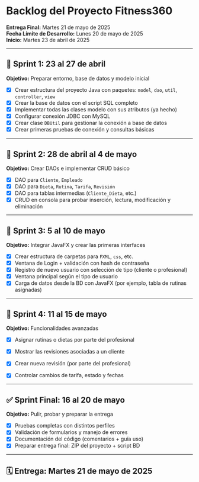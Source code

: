 # Backlog del Proyecto Fitness360

**Entrega Final:** Martes 21 de mayo de 2025  
**Fecha Límite de Desarrollo:** Lunes 20 de mayo de 2025  
**Inicio:** Martes 23 de abril de 2025

---

## 📝 Sprint 1: 23 al 27 de abril
**Objetivo:** Preparar entorno, base de datos y modelo inicial

- [x] Crear estructura del proyecto Java con paquetes: `model`, `dao`, `util`, `controller`, `view`
- [x] Crear la base de datos con el script SQL completo
- [x] Implementar todas las clases modelo con sus atributos (ya hecho)
- [x] Configurar conexión JDBC con MySQL
- [x] Crear clase `DBUtil` para gestionar la conexión a base de datos
- [x] Crear primeras pruebas de conexión y consultas básicas

---

## 🧱 Sprint 2: 28 de abril al 4 de mayo
**Objetivo:** Crear DAOs e implementar CRUD básico

- [x]  DAO para `Cliente`, `Empleado`
- [x]  DAO para `Dieta`, `Rutina`, `Tarifa`, `Revisión`
- [x]  DAO para tablas intermedias (`Cliente_Dieta`, etc.)
- [x]  CRUD en consola para probar inserción, lectura, modificación y eliminación

---

## 🎨 Sprint 3: 5 al 10 de mayo
**Objetivo:** Integrar JavaFX y crear las primeras interfaces

- [x]  Crear estructura de carpetas para `FXML`, `css`, etc.
- [x]  Ventana de Login + validación con hash de contraseña
- [x] Registro de nuevo usuario con selección de tipo (cliente o profesional)
- [x] Ventana principal según el tipo de usuario
- [x] Carga de datos desde la BD con JavaFX (por ejemplo, tabla de rutinas asignadas)

---

## 🧠 Sprint 4: 11 al 15 de mayo
**Objetivo:** Funcionalidades avanzadas


- [x] Asignar rutinas o dietas por parte del profesional
- [x] Mostrar las revisiones asociadas a un cliente
- [x] Crear nueva revisión (por parte del profesional)
- [x] Controlar cambios de tarifa, estado y fechas


---

## ✅ Sprint Final: 16 al 20 de mayo
**Objetivo:** Pulir, probar y preparar la entrega

- [x] Pruebas completas con distintos perfiles
- [x] Validación de formularios y manejo de errores
- [x] Documentación del código (comentarios + guía uso)
- [x] Preparar entrega final: ZIP del proyecto + script BD

---

## 🗓️ Entrega: Martes 21 de mayo de 2025
